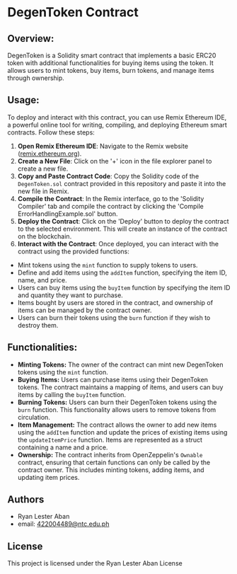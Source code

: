 # DegenToken Contract

## Overview:
DegenToken is a Solidity smart contract that implements a basic ERC20 token with additional functionalities for buying items using the token. It allows users to mint tokens, buy items, burn tokens, and manage items through ownership.

## Usage:
To deploy and interact with this contract, you can use Remix Ethereum IDE, a powerful online tool for writing, compiling, and deploying Ethereum smart contracts. Follow these steps:

1. **Open Remix Ethereum IDE**: Navigate to the Remix website ([remix.ethereum.org](https://remix.ethereum.org/)).
2. **Create a New File**: Click on the '+' icon in the file explorer panel to create a new file.
3. **Copy and Paste Contract Code**: Copy the Solidity code of the `DegenToken.sol` contract provided in this repository and paste it into the new file in Remix.
4. **Compile the Contract**: In the Remix interface, go to the 'Solidity Compiler' tab and compile the contract by clicking the 'Compile ErrorHandlingExample.sol' button.
5. **Deploy the Contract**: Click on the 'Deploy' button to deploy the contract to the selected environment. This will create an instance of the contract on the blockchain.
6. **Interact with the Contract**: Once deployed, you can interact with the contract using the provided functions:
- Mint tokens using the `mint` function to supply tokens to users.
- Define and add items using the `addItem` function, specifying the item ID, name, and price.
- Users can buy items using the `buyItem` function by specifying the item ID and quantity they want to purchase.
- Items bought by users are stored in the contract, and ownership of items can be managed by the contract owner.
- Users can burn their tokens using the `burn` function if they wish to destroy them.

## Functionalities:
- **Minting Tokens:** The owner of the contract can mint new DegenToken tokens using the `mint` function.
- **Buying Items:** Users can purchase items using their DegenToken tokens. The contract maintains a mapping of items, and users can buy items by calling the `buyItem` function.
- **Burning Tokens:** Users can burn their DegenToken tokens using the `burn` function. This functionality allows users to remove tokens from circulation.
- **Item Management:** The contract allows the owner to add new items using the `addItem` function and update the prices of existing items using the `updateItemPrice` function. Items are represented as a struct containing a name and a price.
- **Ownership:**  The contract inherits from OpenZeppelin's `Ownable` contract, ensuring that certain functions can only be called by the contract owner. This includes minting tokens, adding items, and updating item prices.


## **Authors**

- Ryan Lester Aban
- email: 422004489@ntc.edu.ph

## **License**
This project is licensed under the Ryan Lester Aban License
